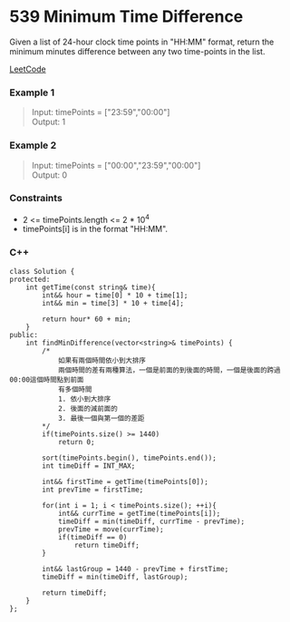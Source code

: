 # 539 Minimum Time Difference

Given a list of 24-hour clock time points in "HH:MM" format, return the minimum minutes difference between any two time-points in the list.
 
[LeetCode](https://leetcode.cn/problems/minimum-time-difference/)

### Example 1

>Input: timePoints = ["23:59","00:00"]  
Output: 1   

### Example 2

>Input: timePoints = ["00:00","23:59","00:00"]  
Output: 0  

### Constraints

* 2 <= timePoints.length <= 2 * 10<sup>4</sup>
* timePoints[i] is in the format "HH:MM".

### C++ 

```
class Solution {
protected:
    int getTime(const string& time){
        int&& hour = time[0] * 10 + time[1];
        int&& min = time[3] * 10 + time[4];
        
        return hour* 60 + min;
    }
public:
    int findMinDifference(vector<string>& timePoints) {
        /*
            如果有兩個時間依小到大排序
            兩個時間的差有兩種算法，一個是前面的到後面的時間，一個是後面的跨過00:00這個時間點到前面
            有多個時間
            1. 依小到大排序
            2. 後面的減前面的
            3. 最後一個與第一個的差距
        */
        if(timePoints.size() >= 1440)
            return 0;

        sort(timePoints.begin(), timePoints.end());
        int timeDiff = INT_MAX;

        int&& firstTime = getTime(timePoints[0]);
        int prevTime = firstTime;

        for(int i = 1; i < timePoints.size(); ++i){
            int&& currTime = getTime(timePoints[i]);
            timeDiff = min(timeDiff, currTime - prevTime);
            prevTime = move(currTime);
            if(timeDiff == 0)
                return timeDiff;
        }
        
        int&& lastGroup = 1440 - prevTime + firstTime;
        timeDiff = min(timeDiff, lastGroup);

        return timeDiff;
    }
};
```